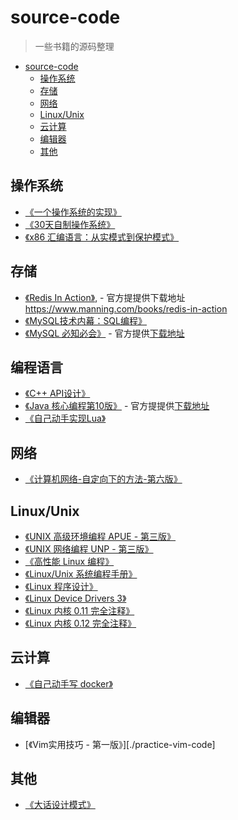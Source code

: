 # source-code

> 一些书籍的源码整理

- [source-code](#source-code)
  - [操作系统](#%E6%93%8D%E4%BD%9C%E7%B3%BB%E7%BB%9F)
  - [存储](#%E5%AD%98%E5%82%A8)
  - [网络](#%E7%BD%91%E7%BB%9C)
  - [Linux/Unix](#linuxunix)
  - [云计算](#%E4%BA%91%E8%AE%A1%E7%AE%97)
  - [编辑器](#编辑器)
  - [其他](#%E5%85%B6%E4%BB%96)

## 操作系统

- [《一个操作系统的实现》](./an-oragne-os-implementation)
- [《30天自制操作系统》](./30-days-make-operate-os)
- [《x86 汇编语言：从实模式到保护模式》](./x86-assemble-from-real-mode-to-protect-mode)

## 存储

- [《Redis In Action》](./redis-in-action),  - 官方提提供下载地址 <https://www.manning.com/books/redis-in-action>
- [《MySQL技术内幕：SQL编程》](./MySQL技术内幕：SQL编程)
- [《MySQL 必知必会》](./MySQL.Crash.Course) - 官方提供[下载地址](https://forta.com/books/0672327120/)

## 编程语言

- [《C++ API设计》](./cpp-api-design)
- [《Java 核心编程第10版》](./corejava10) - 官方提提供[下载地址](http://horstmann.com/corejava/)
- [《自己动手实现Lua》](./luago-book)

## 网络

- [《计算机网络-自定向下的方法-第六版》](./Compute-Network-Top-Down-Approach)

## Linux/Unix

- [《UNIX 高级环境编程 APUE - 第三版》](./apue.v3)
- [《UNIX 网络编程 UNP - 第三版》](./unpv13e)
- [《高性能 Linux 编程》](./high-performance-linux)
- [《Linux/Unix 系统编程手册》](./TLPI)
- [《Linux 程序设计》](./beginning-linux-programming-4th-edition)
- [《Linux Device Drivers 3》](./ldd3)
- [《Linux 内核 0.11 完全注释》](./linux-kernel-0.11)
- [《Linux 内核 0.12 完全注释》](./linux-kernel-0.12)

## 云计算

- [《自己动手写 docker》](./mydocker-master)

## 编辑器

- [《Vim实用技巧 - 第一版》][./practice-vim-code]

## 其他

- [《大话设计模式》](./chatting-design-pattern)
